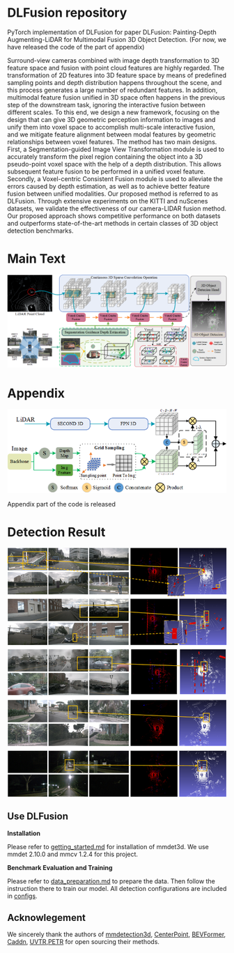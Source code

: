 # DLFusion repository

PyTorch implementation of DLFusion for  paper DLFusion: Painting-Depth Augmenting-LiDAR for Multimodal Fusion 3D Object Detection. (For now, we have released the code of the part of appendix)

Surround-view cameras combined with image depth transformation to 3D feature space and fusion with point cloud features are highly regarded. The transformation of 2D features into 3D feature space by means of predefined sampling points and depth distribution happens throughout the scene, and this process generates a large number of redundant features. In addition, multimodal feature fusion unified in 3D space often happens in the previous step of the downstream task, ignoring the interactive fusion between different scales. To this end, we design a new framework, focusing on the design that can give 3D geometric perception information to images and unify them into voxel space to accomplish multi-scale interactive fusion, and we mitigate feature alignment between modal features by geometric relationships between voxel features. The method has two main designs. First, a Segmentation-guided Image View Transformation module is used to accurately transform the pixel region containing the object into a 3D pseudo-point voxel space with the help of a depth distribution. This allows subsequent feature fusion to be performed in a unified voxel feature. Secondly, a Voxel-centric Consistent Fusion module is used to alleviate the errors caused by depth estimation, as well as to achieve better feature fusion between unified modalities. Our proposed method is referred to as DLFusion. Through extensive experiments on the KITTI and nuScenes datasets, we validate the effectiveness of our camera-LIDAR fusion method. Our proposed approach shows competitive performance on both datasets and outperforms state-of-the-art methods in certain classes of 3D object detection benchmarks.

# Main Text

![img1](docs/imgs/overrall.png)


# Appendix

![img2](docs/imgs/appendix-overall.png)

Appendix part of the code is released

# Detection Result
![img3](docs/imgs/appendix-detection-visualization.png)
## Use DLFusion

**Installation**

Please refer to [getting_started.md](docs/getting_started.md) for installation of mmdet3d. We use mmdet 2.10.0 and mmcv 1.2.4 for this project.

**Benchmark Evaluation and Training**

Please refer to [data_preparation.md](docs/data_preparation.md) to prepare the data. Then follow the instruction there to train our model. All detection configurations are included in [configs](configs/).

## Acknowlegement

We sincerely thank the authors of [mmdetection3d](https://github.com/open-mmlab/mmdetection3d), [CenterPoint](https://github.com/tianweiy/CenterPoint), [BEVFormer](https://github.com/zhiqi-li/BEVFormer), [Caddn](https://github.com/TRAILab/CaDDN), [UVTR](https://github.com/dvlab-research/UVTR),[PETR](https://github.com/megvii-research/PETR) for open sourcing their methods.
